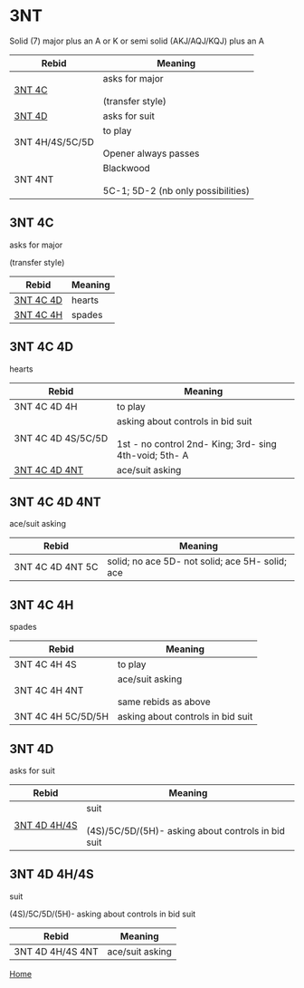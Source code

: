 # 3NT

Solid (7) major plus an A or K or semi solid (AKJ/AQJ/KQJ) plus an A

| Rebid | Meaning |
|---|---|
| [3NT&nbsp;4C](#3nt4c) | asks for major<br/><br/>(transfer style) |
| [3NT&nbsp;4D](#3nt4d) | asks for suit |
| 3NT&nbsp;4H/4S/5C/5D | to play<br/><br/>Opener always passes |
| 3NT&nbsp;4NT | Blackwood<br/><br/>5C-1; 5D-2 (nb only possibilities) |

## 3NT&nbsp;4C

asks for major

(transfer style)

| Rebid | Meaning |
|---|---|
| [3NT&nbsp;4C&nbsp;4D](#3nt4c4d) | hearts |
| [3NT&nbsp;4C&nbsp;4H](#3nt4c4h) | spades |

## 3NT&nbsp;4C&nbsp;4D

hearts

| Rebid | Meaning |
|---|---|
| 3NT&nbsp;4C&nbsp;4D&nbsp;4H | to play |
| 3NT&nbsp;4C&nbsp;4D&nbsp;4S/5C/5D | asking about controls in bid suit<br/><br/>1st - no control 2nd- King; 3rd- sing 4th-void; 5th- A |
| [3NT&nbsp;4C&nbsp;4D&nbsp;4NT](#3nt4c4d4nt) | ace/suit asking |

## 3NT&nbsp;4C&nbsp;4D&nbsp;4NT

ace/suit asking

| Rebid | Meaning |
|---|---|
| 3NT&nbsp;4C&nbsp;4D&nbsp;4NT&nbsp;5C | solid; no ace 5D- not solid; ace 5H- solid; ace |

## 3NT&nbsp;4C&nbsp;4H

spades

| Rebid | Meaning |
|---|---|
| 3NT&nbsp;4C&nbsp;4H&nbsp;4S | to play |
| 3NT&nbsp;4C&nbsp;4H&nbsp;4NT | ace/suit asking<br/><br/>same rebids as above |
| 3NT&nbsp;4C&nbsp;4H&nbsp;5C/5D/5H | asking about controls in bid suit |

## 3NT&nbsp;4D

asks for suit

| Rebid | Meaning |
|---|---|
| [3NT&nbsp;4D&nbsp;4H/4S](#3nt4d4h4s) | suit<br/><br/>(4S)/5C/5D/(5H)- asking about controls in bid suit |

## 3NT&nbsp;4D&nbsp;4H/4S

suit

(4S)/5C/5D/(5H)- asking about controls in bid suit

| Rebid | Meaning |
|---|---|
| 3NT&nbsp;4D&nbsp;4H/4S&nbsp;4NT | ace/suit asking |

[Home](../index.md)
